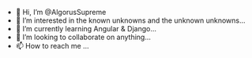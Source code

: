 - 👋 Hi, I’m @AlgorusSupreme
- 👀 I’m interested in the known unknowns and the unknown unknowns...
- 🌱 I’m currently learning Angular & Django...
- 💞️ I’m looking to collaborate on anything...
- 📫 How to reach me ...

<!---
AlgorusSupreme/AlgorusSupreme is a ✨ special ✨ repository because its `README.md` (this file) appears on your GitHub profile.
You can click the Preview link to take a look at your changes.
--->
